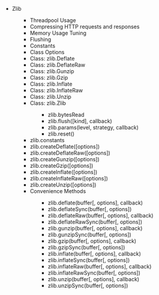 <ul>
<li>Zlib
<ul>
<ul>
<li>Threadpool Usage</li>
<li>Compressing HTTP requests and responses</li>
<li>Memory Usage Tuning</li>
<li>Flushing</li>
<li>Constants</li>
<li>Class Options</li>
<li>Class: zlib.Deflate</li>
<li>Class: zlib.DeflateRaw</li>
<li>Class: zlib.Gunzip</li>
<li>Class: zlib.Gzip</li>
<li>Class: zlib.Inflate</li>
<li>Class: zlib.InflateRaw</li>
<li>Class: zlib.Unzip</li>
<li>Class: zlib.Zlib
<ul>
<ul>
<li>zlib.bytesRead</li>
<li>zlib.flush([kind], callback)</li>
<li>zlib.params(level, strategy, callback)</li>
<li>zlib.reset()</li>
</ul>
</ul>
</li>
<li>zlib.constants</li>
<li>zlib.createDeflate([options])</li>
<li>zlib.createDeflateRaw([options])</li>
<li>zlib.createGunzip([options])</li>
<li>zlib.createGzip([options])</li>
<li>zlib.createInflate([options])</li>
<li>zlib.createInflateRaw([options])</li>
<li>zlib.createUnzip([options])</li>
<li>Convenience Methods
<ul>
<ul>
<li>zlib.deflate(buffer[, options], callback)</li>
<li>zlib.deflateSync(buffer[, options])</li>
<li>zlib.deflateRaw(buffer[, options], callback)</li>
<li>zlib.deflateRawSync(buffer[, options])</li>
<li>zlib.gunzip(buffer[, options], callback)</li>
<li>zlib.gunzipSync(buffer[, options])</li>
<li>zlib.gzip(buffer[, options], callback)</li>
<li>zlib.gzipSync(buffer[, options])</li>
<li>zlib.inflate(buffer[, options], callback)</li>
<li>zlib.inflateSync(buffer[, options])</li>
<li>zlib.inflateRaw(buffer[, options], callback)</li>
<li>zlib.inflateRawSync(buffer[, options])</li>
<li>zlib.unzip(buffer[, options], callback)</li>
<li>zlib.unzipSync(buffer[, options])</li>
</ul>
</ul>
</li>
</ul>
</ul>
</li>
</ul>
